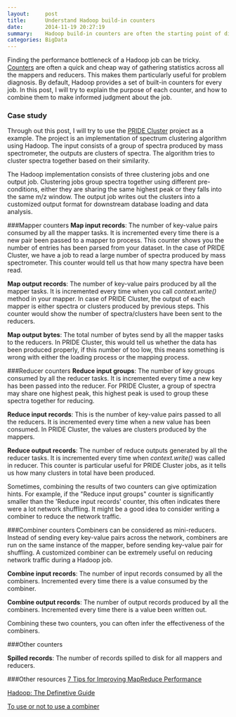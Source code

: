 ```yaml
---
layout:     post
title:      Understand Hadoop build-in counters
date:       2014-11-19 20:27:19
summary:    Hadoop build-in counters are often the starting point of diagnose Hadoop jobs, understanding the meaning of these counters and their relationships is the key.
categories: BigData
---
```


Finding the performance bottleneck of a Hadoop job can be tricky. [Counters](https://www.inkling.com/read/hadoop-definitive-guide-tom-white-3rd/chapter-8/counters) are often a quick and cheap way of gathering statistics across all the mappers and reducers. This makes them particularly useful for problem diagnosis. By default, Hadoop provides a set of built-in counters for every job. In this post, I will try to explain the purpose of each counter, and how to combine them to make informed judgment about the job.  

### Case study
Through out this post, I will try to use the [PRIDE Cluster](https://code.google.com/p/spectra-cluster/) project as a example. The project is an implementation of spectrum clustering algorithm using Hadoop. The input consists of a group of spectra produced by mass spectrometer, the outputs are clusters of spectra. The algorithm tries to cluster spectra together based on their similarity.

The Hadoop implementation consists of three clustering jobs and one output job. Clustering jobs group spectra together using different pre-conditions, either they are sharing the same highest peak or they falls into the same m/z window. The output job writes out the clusters into a customized output format for downstream database loading and data analysis.

###Mapper counters
**Map input records**: The number of key-value pairs consumed by all the mapper tasks. It is incremented every time there is a new pair been passed to a mapper to process. This counter shows you the number of entries has been parsed from your dataset. In the case of PRIDE Cluster, we have a job to read a large number of spectra produced by mass spectrometer. This counter would tell us that how many spectra have been read.  

**Map output records**: The number of key-value pairs produced by all the mapper tasks. It is incremented every time when you call _context.write()_ method in your mapper. In case of PRIDE Cluster, the output of each mapper is either spectra or clusters produced by previous steps. This counter would show the number of spectra/clusters have been sent to the reducers.

**Map output bytes**: The total number of bytes send by all the mapper tasks to the reducers. In PRIDE Cluster, this would tell us whether the data has been produced properly, if this number of too low, this means something is wrong with either the loading process or the mapping process.

###Reducer counters
**Reduce input groups**: The number of key groups consumed by all the reducer tasks. It is incremented every time a new key has been passed into the reducer. For PRIDE Cluster, a group of spectra may share one highest peak, this highest peak is used to group these spectra together for reducing.

**Reduce input records**: This is the number of key-value pairs passed to all the reducers. It is incremented every time when a new value has been consumed. In PRIDE Cluster, the values are clusters produced by the mappers.

**Reduce output records**: The number of reduce outputs generated by all the reducer tasks. It is incremented every time when _context.write()_ was called in reducer. This counter is particular useful for PRIDE Cluster jobs, as it tells us how many clusters in total have been produced.

Sometimes, combining the results of two counters can give optimization hints. For example, if the "Reduce input groups" counter is significantly smaller than the 'Reduce input records' counter, this often indicates there were a lot network shuffling. It might be a good idea to consider writing a combiner to reduce the network traffic.

###Combiner counters
Combiners can be considered as mini-reducers. Instead of sending every key-value pairs across the network, combiners are run on the same instance of the mapper, before sending key-value pair for shuffling. A customized combiner can be extremely useful on reducing network traffic during a Hadoop job.

**Combine input records**: The number of input records consumed by all the combiners. Incremented every time there is a value consumed by the combiner.

**Combine output records**: The number of output records produced by all the combiners. Incremented every time there is a value been written out.

Combining these two counters, you can often infer the effectiveness of the combiners.

###Other counters

**Spilled records**: The number of records spilled to disk for all mappers and reducers.

###Other resources
[7 Tips for Improving MapReduce Performance](http://blog.cloudera.com/blog/2009/12/7-tips-for-improving-mapreduce-performance/)

[Hadoop: The Definetive Guide](https://www.inkling.com/read/hadoop-definitive-guide-tom-white-3rd/chapter-8/counters)

[To use or not to use a combiner](http://www.philippeadjiman.com/blog/2010/01/14/hadoop-tutorial-series-issue-4-to-use-or-not-to-use-a-combiner/)
